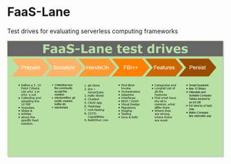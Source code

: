 # FaaS-Lane
Test drives for evaluating serverless computing frameworks



![alt text](https://github.com/CodeFreezr/FaaS-Lane/blob/master/static/FaaS-test-drive.png "FaaS-Lane Screenplay")
